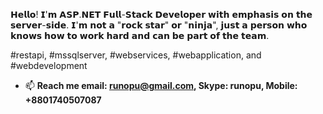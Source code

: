 𝗛𝗲𝗹𝗹𝗼! 𝗜'𝗺 𝗔𝗦𝗣.𝗡𝗘𝗧 𝗙𝘂𝗹𝗹-𝗦𝘁𝗮𝗰𝗸 𝗗𝗲𝘃𝗲𝗹𝗼𝗽𝗲𝗿 𝘄𝗶𝘁𝗵 𝗲𝗺𝗽𝗵𝗮𝘀𝗶𝘀 𝗼𝗻 𝘁𝗵𝗲 𝘀𝗲𝗿𝘃𝗲𝗿-𝘀𝗶𝗱𝗲. 𝗜'𝗺 𝗻𝗼𝘁 𝗮 "𝗿𝗼𝗰𝗸 𝘀𝘁𝗮𝗿" 𝗼𝗿 "𝗻𝗶𝗻𝗷𝗮", 𝗷𝘂𝘀𝘁 𝗮 𝗽𝗲𝗿𝘀𝗼𝗻 𝘄𝗵𝗼 𝗸𝗻𝗼𝘄𝘀 𝗵𝗼𝘄 𝘁𝗼 𝘄𝗼𝗿𝗸 𝗵𝗮𝗿𝗱 𝗮𝗻𝗱 𝗰𝗮𝗻 𝗯𝗲 𝗽𝗮𝗿𝘁 𝗼𝗳 𝘁𝗵𝗲 𝘁𝗲𝗮𝗺.

#restapi, #mssqlserver, #webservices, #webapplication, and #webdevelopment

- 📫 **Reach me email: runopu@gmail.com, Skype: runopu, Mobile: +8801740507087**

<!---
runopu/runopu is a ✨ special ✨ repository because its `README.md` (this file) appears on your GitHub profile.
You can click the Preview link to take a look at your changes.
--->
